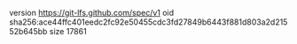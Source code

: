 version https://git-lfs.github.com/spec/v1
oid sha256:ace44ffc401eedc2fc92e50455cdc3fd27849b6443f881d803a2d21552b645bb
size 17861
